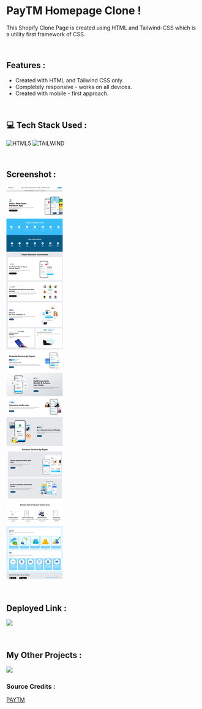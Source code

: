 # **PayTM Homepage Clone !**

This Shopify Clone  Page is created using HTML and Tailwind-CSS which is a utility first framework of CSS.

</br>

## **Features :**
- Created with HTML and Tailwind CSS only.
- Completely responsive - works on all devices.
- Created with mobile - first approach.

</br>

## 💻 **Tech Stack Used :**

![HTML5](https://img.shields.io/badge/html5-%23E34F26.svg?style=for-the-badge&logo=html5&logoColor=white) ![TAILWIND](https://img.shields.io/badge/Tailwind_CSS-38B2AC?style=for-the-badge&logo=tailwind-css&logoColor=white)

</br>

## **Screenshot :**

![Web Site Image](https://github.com/navneetkumar22/Paytm_Clone_tailwind/blob/master/paytm_screenshot.png)

<br>

## **Deployed Link :**
<a href="https://navneet-paytm.netlify.app/"><img src="https://img.shields.io/badge/Netlify-00C7B7?style=for-the-badge&logo=netlify&logoColor=white"/></a>

<br>

## **My Other Projects :**
<a href="https://navneetkumar.netlify.app"><img src="https://img.shields.io/badge/Netlify-00C7B7?style=for-the-badge&logo=netlify&logoColor=white"/></a>

### **Source Credits :**
[PAYTM](https://paytm.com)